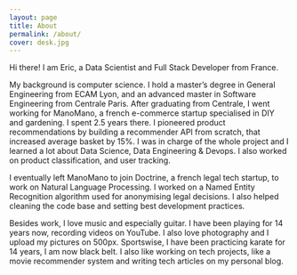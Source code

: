 ```yaml
---
layout: page
title: About
permalink: /about/
cover: desk.jpg
---
```


Hi there! I am Eric, a Data Scientist and Full Stack Developer from France.

My background is computer science. I hold a master’s degree in General
Engineering from ECAM Lyon, and an advanced master in Software Engineering
from Centrale Paris.
After graduating from Centrale, I went working for ManoMano, a french
e-commerce startup specialised in DIY and gardening. I spent 2.5 years there.
I pioneered product recommendations by building a recommender API from scratch,
that increased average basket by 15%. I was in charge of the whole project
and I learned a lot about Data Science, Data Engineering & Devops.
I also worked on product classification, and user tracking.

I eventually left ManoMano to join Doctrine, a french legal tech startup,
to work on Natural Language Processing. I worked on a Named Entity Recognition
algorithm used for anonymising legal decisions. I also helped cleaning
the code base and setting best development practices.

Besides work, I love music and especially guitar. I have been playing
for 14 years now, recording videos on YouTube. I also love photography
and I upload my pictures on 500px. Sportswise, I have been practicing
karate for 14 years, I am now black belt. I also like working on tech
projects, like a movie recommender system and writing tech articles
on my personal blog.
